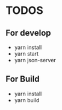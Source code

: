# TODOS

## For develop

- yarn install
- yarn start
- yarn json-server

## For Build

- yarn install
- yarn build
